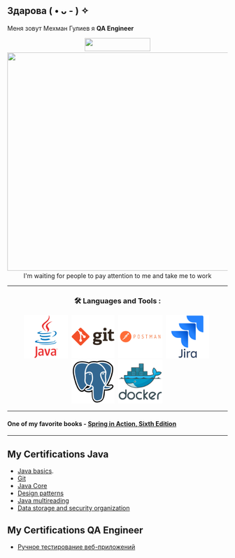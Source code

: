 ## Здарова ( • ᴗ - ) ✧
Меня зовут Мехман Гулиев я **QA Engineer**

  <div align= "center">
<img src= "https://komarev.com/ghpvc/?username=Mehman1995-github-username&style=flat-square&color=blueviolet"width="150"height="30"/>
    
</div>

<div align="center">
  <img src="https://media3.giphy.com/media/uDqtCeVx1QEDwNAEOM/giphy.gif?" width="600"height="500"/>
</div>
<div align = "center">
  I'm waiting for people to pay attention to me and take me to work
</div>
  
 ---
 <div align = "center">
  
  ### :hammer_and_wrench: Languages and Tools :
  
  <img src ="https://github.com/devicons/devicon/blob/master/icons/java/java-original-wordmark.svg" width="100" height="100" />&nbsp;
  <img src = "https://github.com/devicons/devicon/blob/master/icons/git/git-original-wordmark.svg" width="100" height="100"/>&nbsp; 
  <img src = "https://github.com/devicons/devicon/blob/master/icons/postman/postman-original-wordmark.svg" width = "100" height = "100"/>&nbsp;
  <img src = "https://github.com/devicons/devicon/blob/master/icons/jira/jira-original-wordmark.svg" width = "100" height = "100"/>&nbsp;
  <img src = "https://github.com/devicons/devicon/blob/master/icons/postgresql/postgresql-original.svg" width="100" height="100"/>&nbsp;
  <img src = "https://github.com/devicons/devicon/blob/master/icons/docker/docker-original-wordmark.svg" width="100" height="100"/>&nbsp;
 </div>

---

#### One of my favorite books - [Spring in Action, Sixth Edition](https://github.com/Mehman1995/taco-cloud#spring-in-action-sixth-edition)

---

   ## My Certifications Java
 - [Java basics](https://github.com/Mehman1995/My-Certifications/blob/main/java%20basics.jpg).
 - [Git](https://github.com/Mehman1995/My-Certifications/blob/main/Git.jpg)
 - [Java Core](https://github.com/Mehman1995/My-Certifications/blob/main/JavaCore.jpg)
 - [Design patterns](https://github.com/Mehman1995/My-Certifications/blob/main/templates.jpg)
 - [Java multireading](https://github.com/Mehman1995/My-Certifications/blob/main/multireading.jpg)
 - [Data storage and security organization](https://github.com/Mehman1995/My-Certifications/blob/main/db.jpg)

  ## My Certifications QA Engineer
- [Ручное тестирование веб-приложений](https://github.com/Mehman1995/My-Certifications/blob/main/QA.png)
